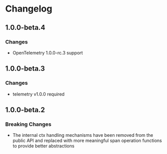 # Changelog

## 1.0.0-beta.4

### Changes

* OpenTelemetry 1.0.0-rc.3 support

## 1.0.0-beta.3

### Changes

* telemetry v1.0.0 required

## 1.0.0-beta.2

### Breaking Changes

* The internal ctx handling mechanisms have been removed from the public API and replaced with more meaningful span operation functions to provide better abstractions
